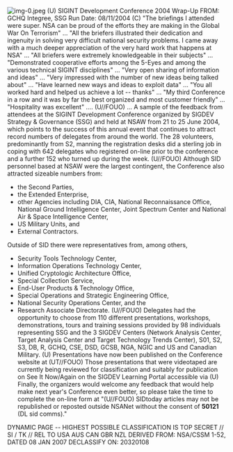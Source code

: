 ![img-0.jpeg](img-0.jpeg)
(U) SIGINT Development Conference 2004 Wrap-Up
FROM:
GCHQ Integree, SSG
Run Date: 08/11/2004
(C) "The briefings I attended were super. NSA can be proud of the efforts they are making in the Global War On Terrorism" ... "All the briefers illustrated their dedication and ingenuity in solving very difficult national security problems. I came away with a much deeper appreciation of the very hard work that happens at NSA" ... "All briefers were extremely knowledgeable in their subjects" ... "Demonstrated cooperative efforts among the 5-Eyes and among the various technical SIGINT disciplines" ... "Very open sharing of information and ideas" ... "Very impressed with the number of new ideas being talked about" ... "Have learned new ways and ideas to exploit data" ... "You all worked hard and helped us achieve a lot -- thanks" ... "My third Conference in a row and it was by far the best organized and most customer friendly" ... "Hospitality was excellent" ....
(U//FOUO) ... A sample of the feedback from attendees at the SIGINT Development Conference organized by SIGDEV Strategy \& Governance (SSG) and held at NSAW from 21 to 25 June 2004, which points to the success of this annual event that continues to attract record numbers of delegates from around the world. The 28 volunteers, predominantly from S2, manning the registration desks did a sterling job in coping with 642 delegates who registered on-line prior to the conference and a further 152 who turned up during the week.
(U//FOUO) Although SID personnel based at NSAW were the largest contingent, the Conference also attracted sizeable numbers from:

- the Second Parties,
- the Extended Enterprise,
- other Agencies including DIA, CIA, National Reconnaissance Office, National Ground Intelligence Center, Joint Spectrum Center and National Air \& Space Intelligence Center,
- US Military Units, and
- External Contractors.

Outside of SID there were representatives from, among others,

- Security Tools Technology Center,
- Information Operations Technology Center,
- Unified Cryptologic Architecture Office,
- Special Collection Service,
- End-User Products \& Technology Office,
- Special Operations and Strategic Engineering Office,
- National Security Operations Center, and the
- Research Associate Directorate.
(U//FOUO) Delegates had the opportunity to choose from 110 different presentations, workshops, demonstrations, tours and training sessions provided by 98 individuals representing SSG and the 3 SIGDEV Centers (Network Analysis Center, Target Analysis Center and Target Technology Trends Center), S01, S2, S3, DB, R, GCHQ, CSE, DSD, GCSB, NGA, NGIC and US and Canadian Military.
(U) Presentations have now been published on the Conference website at
(UT//FOUO) Those presentations that were videotaped are currently being reviewed for classification and suitably for publication on See It Now/Again on the SIGDEV Learning Portal accessible via
(U) Finally, the organizers would welcome any feedback that would help make next year's Conference even better, so please take the time to complete the on-line form at
"(U//FOUO) SIDtoday articles may not be republished or reposted outside NSANet without the consent of $\mathbf{5 0 1 2 1}$ (DL sid comms)."

DYNAMIC PAGE -- HIGHEST POSSIBLE CLASSIFICATION IS TOP SECRET // SI / TK // REL TO USA AUS CAN GBR NZL DERIVED FROM: NSA/CSSM 1-52, DATED 08 JAN 2007 DECLASSIFY ON: 20320108
